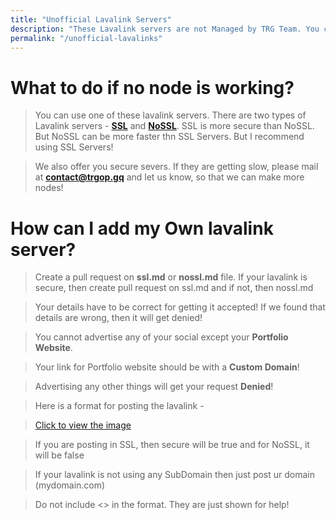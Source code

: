 ```yaml
---
title: "Unofficial Lavalink Servers"
description: "These Lavalink servers are not Managed by TRG Team. You can go with these if none of our nodes are perfect for you! Make sure to report problems of our nodes via mails, so that we can make it more better!"
permalink: "/unofficial-lavalinks"
---
```


# What to do if no node is working?
> You can use one of these lavalink servers. There are two types of Lavalink servers - **[SSL](/unofficial-lavalinks/ssl)** and **[NoSSL](/unofficial-lavalinks/nossl)**. SSL is more secure than NoSSL. But NoSSL can be more faster thn SSL Servers. But I recommend using SSL Servers!

>  We also offer you secure severs. If they are getting slow, please mail at **contact@trgop.gq** and let us know, so that we can make more nodes!

# How can I add my Own lavalink server?
> Create a pull request on **ssl.md** or **nossl.md** file. If your lavalink is secure, then create pull request on ssl.md and if not, then nossl.md

> Your details have to be correct for getting it accepted! If we found that details are wrong, then it will get denied!

> You cannot advertise any of your social except your **Portfolio Website**.

> Your link for Portfolio website should be with a **Custom Domain**!

> Advertising any other things will get your request **Denied**!

>  Here is a format for posting the lavalink -

> [Click to view the image](https://i.imgur.com/0NWJgpN.png)

> If you are posting in SSL, then secure will be true and for NoSSL, it will be false

> If your lavalink is not using any SubDomain then just post ur domain (mydomain.com)

> Do not include <> in the format. They are just shown for help!
